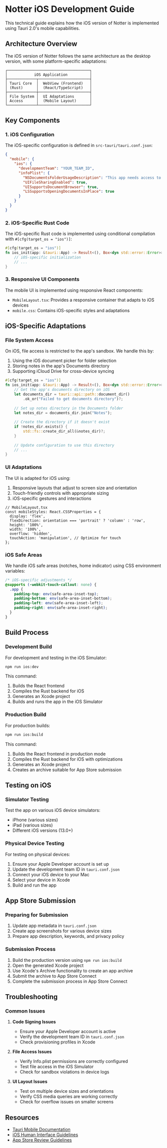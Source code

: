 # Notter iOS Development Guide

This technical guide explains how the iOS version of Notter is implemented using Tauri 2.0's mobile capabilities.

## Architecture Overview

The iOS version of Notter follows the same architecture as the desktop version, with some platform-specific adaptations:

```
┌─────────────────────────────────────┐
│            iOS Application          │
├─────────────┬───────────────────────┤
│ Tauri Core  │  WebView (Frontend)   │
│ (Rust)      │  (React/TypeScript)   │
├─────────────┼───────────────────────┤
│ File System │  UI Adaptations       │
│ Access      │  (Mobile Layout)      │
└─────────────┴───────────────────────┘
```

## Key Components

### 1. iOS Configuration

The iOS-specific configuration is defined in `src-tauri/tauri.conf.json`:

```json
{
  "mobile": {
    "ios": {
      "developmentTeam": "YOUR_TEAM_ID",
      "infoPlist": {
        "NSDocumentsFolderUsageDescription": "This app needs access to your documents to read and save notes.",
        "UIFileSharingEnabled": true,
        "UISupportsDocumentBrowser": true,
        "LSSupportsOpeningDocumentsInPlace": true
      }
    }
  }
}
```

### 2. iOS-Specific Rust Code

The iOS-specific Rust code is implemented using conditional compilation with `#[cfg(target_os = "ios")]`:

```rust
#[cfg(target_os = "ios")]
fn ios_init(app: &tauri::App) -> Result<(), Box<dyn std::error::Error>> {
    // iOS-specific initialization
    // ...
}
```

### 3. Responsive UI Components

The mobile UI is implemented using responsive React components:

- `MobileLayout.tsx`: Provides a responsive container that adapts to iOS devices
- `mobile.css`: Contains iOS-specific styles and adaptations

## iOS-Specific Adaptations

### File System Access

On iOS, file access is restricted to the app's sandbox. We handle this by:

1. Using the iOS document picker for folder selection
2. Storing notes in the app's Documents directory
3. Supporting iCloud Drive for cross-device syncing

```rust
#[cfg(target_os = "ios")]
fn ios_init(app: &tauri::App) -> Result<(), Box<dyn std::error::Error>> {
    // Get the app's documents directory on iOS
    let documents_dir = tauri::api::path::document_dir()
        .ok_or("Failed to get documents directory")?;
    
    // Set up notes directory in the Documents folder
    let notes_dir = documents_dir.join("Notes");
    
    // Create the directory if it doesn't exist
    if !notes_dir.exists() {
        std::fs::create_dir_all(&notes_dir)?;
    }
    
    // Update configuration to use this directory
    // ...
}
```

### UI Adaptations

The UI is adapted for iOS using:

1. Responsive layouts that adjust to screen size and orientation
2. Touch-friendly controls with appropriate sizing
3. iOS-specific gestures and interactions

```tsx
// MobileLayout.tsx
const mobileStyles: React.CSSProperties = {
  display: 'flex',
  flexDirection: orientation === 'portrait' ? 'column' : 'row',
  height: '100%',
  width: '100%',
  overflow: 'hidden',
  touchAction: 'manipulation', // Optimize for touch
};
```

### iOS Safe Areas

We handle iOS safe areas (notches, home indicator) using CSS environment variables:

```css
/* iOS-specific adjustments */
@supports (-webkit-touch-callout: none) {
  .app {
    padding-top: env(safe-area-inset-top);
    padding-bottom: env(safe-area-inset-bottom);
    padding-left: env(safe-area-inset-left);
    padding-right: env(safe-area-inset-right);
  }
}
```

## Build Process

### Development Build

For development and testing in the iOS Simulator:

```bash
npm run ios:dev
```

This command:
1. Builds the React frontend
2. Compiles the Rust backend for iOS
3. Generates an Xcode project
4. Builds and runs the app in the iOS Simulator

### Production Build

For production builds:

```bash
npm run ios:build
```

This command:
1. Builds the React frontend in production mode
2. Compiles the Rust backend for iOS with optimizations
3. Generates an Xcode project
4. Creates an archive suitable for App Store submission

## Testing on iOS

### Simulator Testing

Test the app on various iOS device simulators:
- iPhone (various sizes)
- iPad (various sizes)
- Different iOS versions (13.0+)

### Physical Device Testing

For testing on physical devices:
1. Ensure your Apple Developer account is set up
2. Update the development team ID in `tauri.conf.json`
3. Connect your iOS device to your Mac
4. Select your device in Xcode
5. Build and run the app

## App Store Submission

### Preparing for Submission

1. Update app metadata in `tauri.conf.json`
2. Create app screenshots for various device sizes
3. Prepare app description, keywords, and privacy policy

### Submission Process

1. Build the production version using `npm run ios:build`
2. Open the generated Xcode project
3. Use Xcode's Archive functionality to create an app archive
4. Submit the archive to App Store Connect
5. Complete the submission process in App Store Connect

## Troubleshooting

### Common Issues

1. **Code Signing Issues**
   - Ensure your Apple Developer account is active
   - Verify the development team ID in `tauri.conf.json`
   - Check provisioning profiles in Xcode

2. **File Access Issues**
   - Verify Info.plist permissions are correctly configured
   - Test file access in the iOS Simulator
   - Check for sandbox violations in device logs

3. **UI Layout Issues**
   - Test on multiple device sizes and orientations
   - Verify CSS media queries are working correctly
   - Check for overflow issues on smaller screens

## Resources

- [Tauri Mobile Documentation](https://tauri.app/v2/guides/mobile/ios/)
- [iOS Human Interface Guidelines](https://developer.apple.com/design/human-interface-guidelines/ios/overview/themes/)
- [App Store Review Guidelines](https://developer.apple.com/app-store/review/guidelines/)
